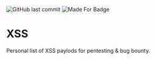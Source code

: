 ![GitHub last commit](https://img.shields.io/github/last-commit/kulichr/XSS?style=for-the-badge) ![Made For Badge](https://img.shields.io/badge/Made%20for-Pentesters%20analyst-success?style=for-the-badge)
# XSS
Personal list of XSS paylods for pentesting & bug bounty.
